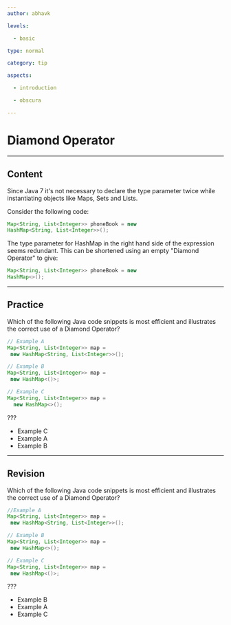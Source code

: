 ```yaml
---
author: abhavk

levels:

  - basic

type: normal

category: tip

aspects:

  - introduction

  - obscura

---
```


# Diamond Operator

---
## Content

Since Java 7 it's not necessary to declare the type parameter twice while instantiating objects like Maps, Sets and Lists.

Consider the following code:
```java
Map<String, List<Integer>> phoneBook = new 
HashMap<String, List<Integer>>();
```
The type parameter for HashMap in the right hand side of the expression seems redundant. This can be shortened using an empty "Diamond Operator" to give: 
```java
Map<String, List<Integer>> phoneBook = new 
HashMap<>();
```

---
## Practice

Which of the following Java code snippets is most efficient and illustrates the correct use of a Diamond Operator? 
```java
// Example A
Map<String, List<Integer>> map = 
 new HashMap<String, List<Integer>>(); 

// Example B 
Map<String, List<Integer>> map = 
 new HashMap<()>; 

// Example C 
Map<String, List<Integer>> map =
  new HashMap<>();
``` 
???

* Example C
* Example A
* Example B

---
## Revision

Which of the following Java code snippets is most efficient and illustrates the correct use of a Diamond Operator? 

```java
//Example A
Map<String, List<Integer>> map = 
 new HashMap<String, List<Integer>>();

// Example B
Map<String, List<Integer>> map = 
 new HashMap<>();

// Example C 
Map<String, List<Integer>> map = 
 new HashMap<()>;
```

???


* Example B
* Example A
* Example C

 
